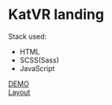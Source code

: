 # KatVR landing
Stack used:
- HTML
- SCSS(Sass)
- JavaScript

[DEMO](https://denenergi.github.io/katvr-landing)<br />
[Layout](https://www.figma.com/file/Blpg4iapsI7fRqJeSp6DvK/KatVR-_FE-students?node-id=3495%3A38)
